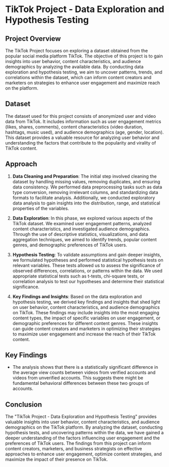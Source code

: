 # TikTok Project - Data Exploration and Hypothesis Testing

## Project Overview

The TikTok Project focuses on exploring a dataset obtained from the popular social media platform TikTok. The objective of this project is to gain insights into user behavior, content characteristics, and audience demographics by analyzing the available data. By conducting data exploration and hypothesis testing, we aim to uncover patterns, trends, and correlations within the dataset, which can inform content creators and marketers on strategies to enhance user engagement and maximize reach on the platform.

## Dataset

The dataset used for this project consists of anonymized user and video data from TikTok. It includes information such as user engagement metrics (likes, shares, comments), content characteristics (video duration, hashtags, music used), and audience demographics (age, gender, location). This dataset provides a valuable resource for analyzing user behavior and understanding the factors that contribute to the popularity and virality of TikTok content.

## Approach

1. **Data Cleaning and Preparation**: The initial step involved cleaning the dataset by handling missing values, removing duplicates, and ensuring data consistency. We performed data preprocessing tasks such as data type conversion, removing irrelevant columns, and standardizing data formats to facilitate analysis. Additionally, we conducted exploratory data analysis to gain insights into the distribution, range, and statistical properties of the variables.

2. **Data Exploration**: In this phase, we explored various aspects of the TikTok dataset. We examined user engagement patterns, analyzed content characteristics, and investigated audience demographics. Through the use of descriptive statistics, visualizations, and data aggregation techniques, we aimed to identify trends, popular content genres, and demographic preferences of TikTok users.

3. **Hypothesis Testing**: To validate assumptions and gain deeper insights, we formulated hypotheses and performed statistical hypothesis tests on relevant variables. These tests allowed us to assess the significance of observed differences, correlations, or patterns within the data. We used appropriate statistical tests such as t-tests, chi-square tests, or correlation analysis to test our hypotheses and determine their statistical significance.

4. **Key Findings and Insights**: Based on the data exploration and hypothesis testing, we derived key findings and insights that shed light on user behavior, content characteristics, and audience demographics on TikTok. These findings may include insights into the most engaging content types, the impact of specific variables on user engagement, or demographic preferences for different content genres. These insights can guide content creators and marketers in optimizing their strategies to maximize user engagement and increase the reach of their TikTok content.

## Key Findings

- The analysis shows that there is a statistically significant difference in the average view counts between videos from verified accounts and videos from unverified accounts. This suggests there might be fundamental behavioral differences between these two groups of accounts.

## Conclusion

The "TikTok Project - Data Exploration and Hypothesis Testing" provides valuable insights into user behavior, content characteristics, and audience demographics on the TikTok platform. By analyzing the dataset, conducting hypothesis tests, and uncovering patterns within the data, we have gained a deeper understanding of the factors influencing user engagement and the preferences of TikTok users. The findings from this project can inform content creators, marketers, and business strategists on effective approaches to enhance user engagement, optimize content strategies, and maximize the impact of their presence on TikTok.


